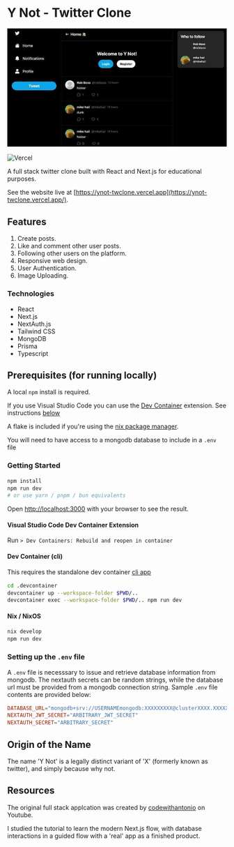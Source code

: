 # Y Not - Twitter Clone

![alt text](ynot-tw-clone-thumb.jpg)

![Vercel](https://vercelbadge.vercel.app/api/dom1153/ynot-twclone)

A full stack twitter clone built with React and Next.js for educational purposes.

See the website live at [https://ynot-twclone.vercel.app](https://ynot-twclone.vercel.app/).

## Features

1. Create posts.
2. Like and comment other user posts.
3. Following other users on the platform.
4. Responsive web design.
5. User Authentication.
6. Image Uploading.

### Technologies

- React
- Next.js
- NextAuth.js
- Tailwind CSS
- MongoDB
- Prisma
- Typescript

## Prerequisites (for running locally)

A local `npm` install is required.

If you use Visual Studio Code you can use the [Dev Container](https://marketplace.visualstudio.com/items?itemName=ms-vscode-remote.remote-containers) extension. See instructions [below](#visual-studio-code-dev-container-extension)

A flake is included if you're using the [nix package manager](https://nixos.org/).

You will need to have access to a mongodb database to include in a `.env` file

### Getting Started

```bash
npm install
npm run dev
# or use yarn / pnpm / bun equivalents
```

Open [http://localhost:3000](http://localhost:3000) with your browser to see the result.

#### Visual Studio Code Dev Container Extension

Run `> Dev Containers: Rebuild and reopen in container`

#### Dev Container (cli)

This requires the standalone dev container [cli app](https://github.com/devcontainers/cli)

```bash
cd .devcontainer
devcontainer up --workspace-folder $PWD/..
devcontainer exec --workspace-folder $PWD/.. npm run dev
```

#### Nix / NixOS

```bash
nix develop
npm run dev
```

### Setting up the `.env` file

A `.env` file is necesssary to issue and retrieve database information from mongodb. The nextauth secrets can be random strings, while the database url must be provided from a mongodb connection string. Sample `.env` file contents are provided below:

```conf
DATABASE_URL="mongodb+srv://USERNAMEmongodb:XXXXXXXXX@clusterXXXX.XXXXXXX.mongodb.net/test"
NEXTAUTH_JWT_SECRET="ARBITRARY_JWT_SECRET"
NEXTAUTH_SECRET="ARBITRARY_SECRET"
```

## Origin of the Name

The name 'Y Not' is a legally distinct variant of 'X' (formerly known as twitter), and simply because why not.

## Resources

The original full stack applcation was created by [codewithantonio](https://www.youtube.com/watch?v=ytkG7RT6SvU) on Youtube.

I studied the tutorial to learn the modern Next.js flow, with database interactions in a guided flow with a 'real' app as a finished product.